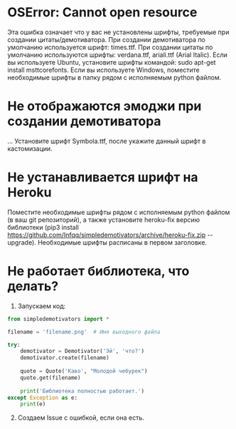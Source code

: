 # OSError: Cannot open resource
Эта ошибка означает что у вас не установлены шрифты, требуемые при создании цитаты/демотиватора.
При создании демотиватора по умолчанию используется шрифт: times.ttf.
При создании цитаты по умолчанию используются шрифты: verdana.ttf, ariali.ttf (Arial Italic).
Если вы используете Ubuntu, установите шрифты командой: sudo apt-get install msttcorefonts.
Если вы используете Windows, поместите необходимые шрифты в папку рядом с исполняемым python файлом.

# Не отображаются эмоджи при создании демотиватора
... Установите шрифт Symbola.ttf, после укажите данный шрифт в кастомизации.

# Не устанавливается шрифт на Heroku
Поместите необходимые шрифты рядом с исполняемым python файлом (в ваш git репозиторий),
а также установите heroku-fix версию библиотеки
(pip3 install https://github.com/Infqq/simpledemotivators/archive/heroku-fix.zip --upgrade).
Необходимые шрифты расписаны в первом заголовке.

# Не работает библиотека, что делать?
1. Запускаем код:
```python
from simpledemotivators import *

filename = 'filename.png'  # Имя выходного файла

try:
    demotivator = Demotivator('Эй', 'что?')
    demotivator.create(filename)
    
    quote = Quote('Каво', "Молодой чебурек")
    quote.get(filename)
    
    print('Библиотека полностью работает.')
except Exception as e:
    print(e)
```
2. Создаем Issue с ошибкой, если она есть.
